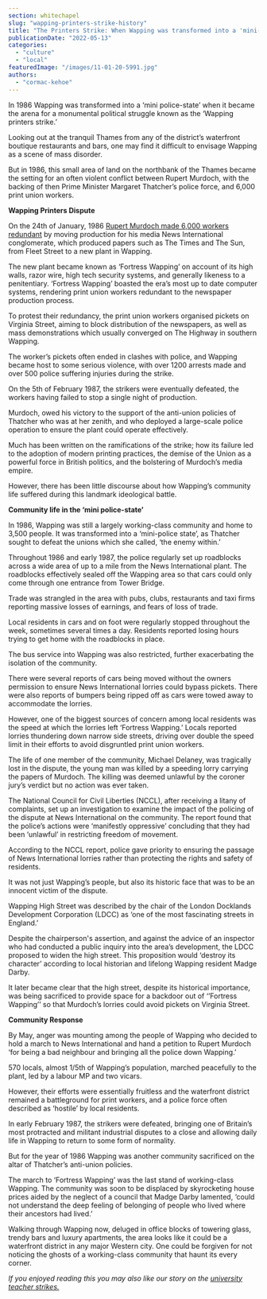 ```yaml
---
section: whitechapel
slug: "wapping-printers-strike-history"
title: "The Printers Strike: When Wapping was transformed into a 'mini- police state'"
publicationDate: "2022-05-13"
categories: 
  - "culture"
  - "local"
featuredImage: "/images/11-01-20-5991.jpg"
authors: 
  - "cormac-kehoe"
---
```


In 1986 Wapping was transformed into a ‘mini police-state’ when it became the arena for a monumental political struggle known as the ‘Wapping printers strike.’

Looking out at the tranquil Thames from any of the district’s waterfront boutique restaurants and bars, one may find it difficult to envisage Wapping as a scene of mass disorder.

But in 1986, this small area of land on the northbank of the Thames became the setting for an often violent conflict between Rupert Murdoch, with the backing of then Prime Minister Margaret Thatcher’s police force, and 6,000 print union workers.

**Wapping Printers Dispute**

On the 24th of January, 1986 [Rupert Murdoch made 6,000 workers redundant](http://news.bbc.co.uk/onthisday/hi/dates/stories/february/15/newsid_3455000/3455083.stm) by moving production for his media News International conglomerate, which produced papers such as The Times and The Sun, from Fleet Street to a new plant in Wapping. 

The new plant became known as ‘Fortress Wapping’ on account of its high walls, razor wire, high tech security systems, and generally likeness to a penitentiary. ‘Fortress Wapping’ boasted the era’s most up to date computer systems, rendering print union workers redundant to the newspaper production process.

To protest their redundancy, the print union workers organised pickets on Virginia Street, aiming to block distribution of the newspapers, as well as mass demonstrations which usually converged on The Highway in southern Wapping.

The worker’s pickets often ended in clashes with police, and Wapping became host to some serious violence, with over 1200 arrests made and over 500 police suffering injuries during the strike. 

On the 5th of February 1987, the strikers were eventually defeated, the workers having failed to stop a single night of production.

Murdoch, owed his victory to the support of the anti-union policies of Thatcher who was at her zenith, and who deployed a large-scale police operation to ensure the plant could operate effectively.

Much has been written on the ramifications of the strike; how its failure led to the adoption of modern printing practices, the demise of the Union as a powerful force in British politics, and the bolstering of Murdoch’s media empire. 

However, there has been little discourse about how Wapping’s community life suffered during this landmark ideological battle.

**Community life in the ‘mini police-state’**

In 1986, Wapping was still a largely working-class community and home to 3,500 people. It was transformed into a ‘mini-police state’, as Thatcher sought to defeat the unions which she called, ‘the enemy within.’

Throughout 1986 and early 1987, the police regularly set up roadblocks across a wide area of up to a mile from the News International plant. The roadblocks effectively sealed off the Wapping area so that cars could only come through one entrance from Tower Bridge.

Trade was strangled in the area with pubs, clubs, restaurants and taxi firms reporting massive losses of earnings, and fears of loss of trade.

Local residents in cars and on foot were regularly stopped throughout the week, sometimes several times a day. Residents reported losing hours trying to get home with the roadblocks in place.

The bus service into Wapping was also restricted, further exacerbating the isolation of the community.

There were several reports of cars being moved without the owners permission to ensure News International lorries could bypass pickets. There were also reports of bumpers being ripped off as cars were towed away to accommodate the lorries.

However, one of the biggest sources of concern among local residents was the speed at which the lorries left ‘Fortress Wapping.’ Locals reported lorries thundering down narrow side streets, driving over double the speed limit in their efforts to avoid disgruntled print union workers.

The life of one member of the community, Michael Delaney, was tragically lost in the dispute, the young man was killed by a speeding lorry carrying the papers of Murdoch. The killing was deemed unlawful by the coroner jury’s verdict but no action was ever taken.

The National Council for Civil Liberties (NCCL), after receiving a litany of complaints, set up an investigation to examine the impact of the policing of the dispute at News International on the community. The report found that the police’s actions were ‘manifestly oppressive’ concluding that they had been ‘unlawful’ in restricting freedom of movement.

According to the NCCL report, police gave priority to ensuring the passage of News International lorries rather than protecting the rights and safety of residents.

It was not just Wapping’s people, but also its historic face that was to be an innocent victim of the dispute.

Wapping High Street was described by the chair of the London Docklands Development Corporation (LDCC) as ‘one of the most fascinating streets in England.’ 

Despite the chairperson's assertion, and against the advice of an inspector who had conducted a public inquiry into the area’s development, the LDCC proposed to widen the high street. This proposition would ‘destroy its character’ according to local historian and lifelong Wapping resident Madge Darby.

It later became clear that the high street, despite its historical importance, was being sacrificed to provide space for a backdoor out of ‘’Fortress Wapping’’ so that Murdoch’s lorries could avoid pickets on Virginia Street.

**Community Response**

By May, anger was mounting among the people of Wapping who decided to hold a march to News International and hand a petition to Rupert Murdoch ‘for being a bad neighbour and bringing all the police down Wapping.’

570 locals, almost 1/5th of Wapping’s population, marched peacefully to the plant, led by a labour MP and two vicars. 

However, their efforts were essentially fruitless and the waterfront district remained a battleground for print workers, and a police force often described as ‘hostile’ by local residents.

In early February 1987, the strikers were defeated, bringing one of Britain’s most protracted and militant industrial disputes to a close and allowing daily life in Wapping to return to some form of normality. 

But for the year of 1986 Wapping was another community sacrificed on the altar of Thatcher’s anti-union policies.

The march to ‘Fortress Wapping’ was the last stand of working-class Wapping. The community was soon to be displaced by skyrocketing house prices aided by the neglect of a council that Madge Darby lamented, ‘could not understand the deep feeling of belonging of people who lived where their ancestors had lived.’ 

Walking through Wapping now, deluged in office blocks of towering glass, trendy bars and luxury apartments, the area looks like it could be a waterfront district in any major Western city. One could be forgiven for not noticing the ghosts of a working-class community that haunt its every corner.

_If you enjoyed reading this you may also like our story on the [university teacher strikes.](https://whitechapellondon.co.uk/queen-mary-university-strikes-threat/)_
